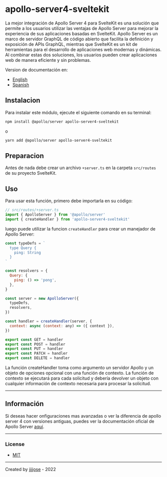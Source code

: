 # apollo-server4-sveltekit

La mejor integración de Apollo Server 4 para SvelteKit es una solución que permite a los usuarios utilizar las ventajas de Apollo Server para mejorar la experiencia de sus aplicaciones basadas en SvelteKit. Apollo Server es un marco de servidor GraphQL de código abierto que facilita la definición y exposición de APIs GraphQL, mientras que SvelteKit es un kit de herramientas para el desarrollo de aplicaciones web modernas y dinámicas. Al combinar estas dos soluciones, los usuarios pueden crear aplicaciones web de manera eficiente y sin problemas.

Version de documentación en:

- <a href="https://github.com/jjjjose/apollo-server4-sveltekit/blob/main/README.md " target="_blank">English</a>
- <a href="https://github.com/jjjjose/apollo-server4-sveltekit/blob/main/README-es.md " target="_blank">Spanish</a>

## Instalacion

Para instalar este módulo, ejecute el siguiente comando en su terminal:

```bash
npm install @apollo/server apollo-server4-sveltekit
```

o

```bash
yarn add @apollo/server apollo-server4-sveltekit
```

## Preparacion

Antes de nada debe crear un archivo `+server.ts` en la carpeta `src/routes` de su proyecto SvelteKit.

## Uso

Para usar esta función, primero debe importarla en su código:

```js
// src/routes/+server.ts
import { ApolloServer } from '@apollo/server'
import { createHandler } from 'apollo-server4-sveltekit'
```

luego puede utilizar la funcion `createHandler` para crear un manejador de Apollo Server:

```js
const typeDefs = `
  type Query {
    ping: String
  }
`

const resolvers = {
  Query: {
    ping: () => 'pong',
  },
}

const server = new ApolloServer({
  typeDefs,
  resolvers,
})

const handler = createHandler(server, {
  context: async (context: any) => ({ context }),
})

export const GET = handler
export const POST = handler
export const PUT = handler
export const PATCH = handler
export const DELETE = handler
```

La función createHandler toma como argumento un servidor Apollo y un objeto de opciones opcional con una función de contexto. La función de contexto se ejecutará para cada solicitud y debería devolver un objeto con cualquier información de contexto necesaria para procesar la solicitud.

---

## Información

Si deseas hacer onfiguraciones mas avanzadas o ver la diferencia de apollo server 4 con versiones antiguas, puedes ver la documentación oficial de Apollo Server
<a href="https://www.apollographql.com/docs/apollo-server/" target="_blank">aquí</a>.

---

### License

- <a href="https://github.com/jjjjose/apollo-server4-sveltekit/blob/main/LICENSE" target="_blank">MIT</a>

---

Created by <a href="https://github.com/jjjjose" target="_blank">jjjjose</a> - 2022
